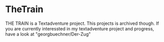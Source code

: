 # TheTrain
THE TRAIN is a Textadventure project. This projects is archived though. If you are currently interessted in my textadventure project and progress, have a look at "georgbuechner/Der-Zug"
